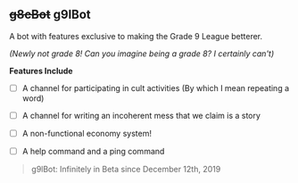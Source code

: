 ## ~~g8cBot~~ g9lBot
A bot with features exclusive to making the Grade 9 League betterer.

*(Newly not grade 8! Can you imagine being a grade 8? I certainly can't)*


**Features Include**

 - [ ] A channel for participating in cult activities (By which I mean repeating a word)
 - [ ] A channel for writing an incoherent mess that we claim is a story
 - [ ] A non-functional economy system!
 - [ ] A help command and a ping command



> g9lBot: Infinitely in Beta since December 12th, 2019